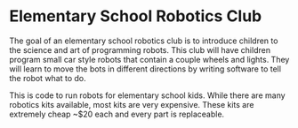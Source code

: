 # Elementary School Robotics Club

The goal of an elementary school robotics club is to introduce children to the science and art of programming robots. This 
club will have children program small car style robots that contain a couple wheels and lights. They will learn to move the
bots in different directions by writing software to tell the robot what to do.

This is code to run robots for elementary school kids. While there are many robotics kits available, most
kits are very expensive. These kits are extremely cheap ~$20 each and every part is replaceable. 
